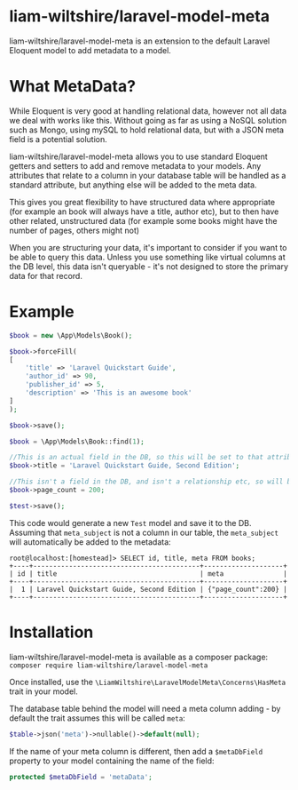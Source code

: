 # liam-wiltshire/laravel-model-meta

liam-wiltshire/laravel-model-meta is an extension to the default Laravel Eloquent model to add metadata to a model.

# What MetaData?
While Eloquent is very good at handling relational data, however not all data we deal with works like this. Without going as far as using a NoSQL solution such as Mongo, using mySQL to hold relational data, but with a JSON meta field is a potential solution.

liam-wiltshire/laravel-model-meta allows you to use standard Eloquent getters and setters to add and remove metadata to your models. Any attributes that relate to a column in your database table will be handled as a standard attribute, but anything else will be added to the meta data.

This gives you great flexibility to have structured data where appropriate (for example an book will always have a title, author etc), but to then have other related, unstructured data (for example some books might have the number of pages, others might not)

When you are structuring your data, it's important to consider if you want to be able to query this data. Unless you use something like virtual columns at the DB level, this data isn't queryable - it's not designed to store the primary data for that record.

# Example

```php
$book = new \App\Models\Book();

$book->forceFill(
[
    'title' => 'Laravel Quickstart Guide',
    'author_id' => 90,
    'publisher_id' => 5,
    'description' => 'This is an awesome book'
]
);

$book->save();

$book = \App\Models\Book::find(1);

//This is an actual field in the DB, so this will be set to that attribute
$book->title = 'Laravel Quickstart Guide, Second Edition';

//This isn't a field in the DB, and isn't a relationship etc, so will be stored in the meta field
$book->page_count = 200;

$test->save();
```
This code would generate a new `Test` model and save it to the DB. Assuming that `meta_subject` is not a column in our table, the `meta_subject` will automatically be added to the metadata:

```text
root@localhost:[homestead]> SELECT id, title, meta FROM books;
+----+------------------------------------------+--------------------+
| id | title                                    | meta               |
+----+------------------------------------------+--------------------+
|  1 | Laravel Quickstart Guide, Second Edition | {"page_count":200} |
+----+------------------------------------------+--------------------+
```

# Installation
liam-wiltshire/laravel-model-meta is available as a composer package:
`composer require liam-wiltshire/laravel-model-meta`

Once installed, use the `\LiamWiltshire\LaravelModelMeta\Concerns\HasMeta` trait in your model.

The database table behind the model will need a meta column adding - by default the trait assumes this will be called `meta`:

```php
$table->json('meta')->nullable()->default(null);
```

If the name of your meta column is different, then add a `$metaDbField` property to your model containing the name of the field:

```php
protected $metaDbField = 'metaData';
```

